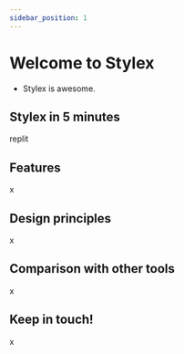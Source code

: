 ```yaml
---
sidebar_position: 1
---
```


# Welcome to Stylex

* Stylex is awesome.

## Stylex in 5 minutes

replit

## Features

x

## Design principles

x

## Comparison with other tools

x

## Keep in touch!

x
